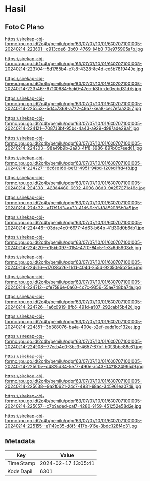 # Hasil

## Foto C Plano

https://sirekap-obj-formc.kpu.go.id/2c4b/pemilu/pdpr/63/07/07/10/01/6307071001005-20240214-223601--c913cde6-3b60-4769-84b0-70e975905a7b.jpg

https://sirekap-obj-formc.kpu.go.id/2c4b/pemilu/pdpr/63/07/07/10/01/6307071001005-20240214-223704--5d1765b4-e7e8-4328-8c4d-cd6b7819449e.jpg

https://sirekap-obj-formc.kpu.go.id/2c4b/pemilu/pdpr/63/07/07/10/01/6307071001005-20240214-223746--67100684-5cb0-47ec-b3fb-dc0ecbd31d75.jpg

https://sirekap-obj-formc.kpu.go.id/2c4b/pemilu/pdpr/63/07/07/10/01/6307071001005-20240214-225253--5d4a7368-a722-49a7-8ea8-cec7efaa2067.jpg

https://sirekap-obj-formc.kpu.go.id/2c4b/pemilu/pdpr/63/07/07/10/01/6307071001005-20240214-224121--708733bf-95bd-4a43-a929-d987ade29a1f.jpg

https://sirekap-obj-formc.kpu.go.id/2c4b/pemilu/pdpr/63/07/07/10/01/6307071001005-20240214-224203--98a49b9b-2a93-4ff8-8986-897b0c7eed01.jpg

https://sirekap-obj-formc.kpu.go.id/2c4b/pemilu/pdpr/63/07/07/10/01/6307071001005-20240214-224227--6c6ee166-bef3-4951-94bd-f208d1ffd4f8.jpg

https://sirekap-obj-formc.kpu.go.id/2c4b/pemilu/pdpr/63/07/07/10/01/6307071001005-20240214-224333--42884460-6692-4696-86d0-90257271c48c.jpg

https://sirekap-obj-formc.kpu.go.id/2c4b/pemilu/pdpr/63/07/07/10/01/6307071001005-20240214-224422--e17b1143-ea30-414f-9cb1-f8459085b0e5.jpg

https://sirekap-obj-formc.kpu.go.id/2c4b/pemilu/pdpr/63/07/07/10/01/6307071001005-20240214-224446--03dae4c0-6977-4d63-b64b-41d30d0b6db1.jpg

https://sirekap-obj-formc.kpu.go.id/2c4b/pemilu/pdpr/63/07/07/10/01/6307071001005-20240214-224520--e15bb097-0154-47f0-84c5-1e3a6d5903c5.jpg

https://sirekap-obj-formc.kpu.go.id/2c4b/pemilu/pdpr/63/07/07/10/01/6307071001005-20240214-224616--d7028a26-11dd-404d-855d-92350e5b25e5.jpg

https://sirekap-obj-formc.kpu.go.id/2c4b/pemilu/pdpr/63/07/07/10/01/6307071001005-20240214-224712--cfe7586e-0a60-4c7c-9356-55ae748ba74e.jpg

https://sirekap-obj-formc.kpu.go.id/2c4b/pemilu/pdpr/63/07/07/10/01/6307071001005-20240214-224726--1a6c0919-8fb5-491d-a507-292dab15b420.jpg

https://sirekap-obj-formc.kpu.go.id/2c4b/pemilu/pdpr/63/07/07/10/01/6307071001005-20240214-224851--3b388076-ba4a-400e-b2ef-eade1cc132ee.jpg

https://sirekap-obj-formc.kpu.go.id/2c4b/pemilu/pdpr/63/07/07/10/01/6307071001005-20240214-224908--77ecb4e0-3be3-4657-87bf-b093bbc88c81.jpg

https://sirekap-obj-formc.kpu.go.id/2c4b/pemilu/pdpr/63/07/07/10/01/6307071001005-20240214-225015--c4825d34-5e77-490e-ac43-0421824995d9.jpg

https://sirekap-obj-formc.kpu.go.id/2c4b/pemilu/pdpr/63/07/07/10/01/6307071001005-20240214-225038--9a2f0621-24d7-4931-98ac-345961ea0749.jpg

https://sirekap-obj-formc.kpu.go.id/2c4b/pemilu/pdpr/63/07/07/10/01/6307071001005-20240214-225057--c7b9aded-caf7-4280-9159-451252e58d2e.jpg

https://sirekap-obj-formc.kpu.go.id/2c4b/pemilu/pdpr/63/07/07/10/01/6307071001005-20240214-225155--e1149c35-d8f5-417b-915e-3bdc328f4c31.jpg


## Metadata

| Key        | Value               |
| ---------- | ------------------- |
| Time Stamp | 2024-02-17 13:05:41 |
| Kode Dapil | 6301                |



